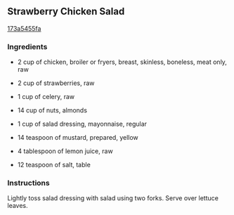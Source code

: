 ## Strawberry Chicken Salad

[173a5455fa](http://www.food.com/recipe/strawberry-chicken-salad-122292)

### Ingredients

 - 2 cup of chicken, broiler or fryers, breast, skinless, boneless, meat only, raw

 - 2 cup of strawberries, raw

 - 1 cup of celery, raw

 - 14 cup of nuts, almonds

 - 1 cup of salad dressing, mayonnaise, regular

 - 14 teaspoon of mustard, prepared, yellow

 - 4 tablespoon of lemon juice, raw

 - 12 teaspoon of salt, table

### Instructions

Lightly toss salad dressing with salad using two forks. Serve over lettuce leaves.